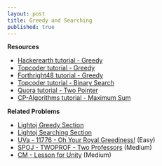 ```yaml
---
layout: post
title: Greedy and Searching
published: true
---
```


**Resources**
* [Hackerearth tutorial - Greedy](https://www.hackerearth.com/practice/algorithms/greedy/basics-of-greedy-algorithms/tutorial/)
* [Topcoder tutorial - Greedy](https://www.topcoder.com/community/competitive-programming/tutorials/greedy-is-good/)
* [Forthright48 tutorial - Greedy](https://forthright48-web.herokuapp.com/cpps/notes/intervalScheduling.md)
* [Topcoder tutorial - Binary Search](https://www.topcoder.com/community/competitive-programming/tutorials/binary-search)
* [Quora tutorial - Two Pointer](https://www.quora.com/q/techparoksha/The-Two-Pointer-Algorithm)
* [CP-Algorithms tutorial - Maximum Sum](https://cp-algorithms.com/others/maximum_average_segment.html)


**Related Problems**
* [Lightoj Greedy Section](http://lightoj.com/volume_problemcategory.php?category=Greedy)
* [Lightoj Searching Section](http://lightoj.com/volume_problemcategory.php?main_category=Advanced%20Search%20Techniques)
* [UVa - 11776 - Oh Your Royal Greediness!](https://onlinejudge.org/external/117/11776.pdf) (Easy)
* [SPOJ - TWOPROF - Two Professors](https://www.spoj.com/problems/TWOPROF/) (Medium) 
* [CM - Lesson for Unity](https://algo.codemarshal.org/contests/subiupc-2015/problems/B) (Medium) 
